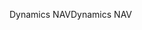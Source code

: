<span data-ttu-id="04a39-101">Dynamics NAV</span><span class="sxs-lookup"><span data-stu-id="04a39-101">Dynamics NAV</span></span>